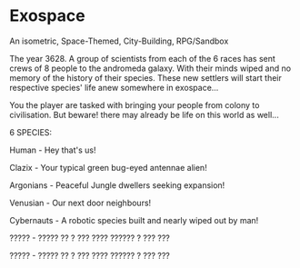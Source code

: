 # Exospace
An isometric, Space-Themed, City-Building, RPG/Sandbox

The year 3628. A group of scientists from each of the 6 races has sent crews of 8 people to the andromeda galaxy. With their minds wiped and no memory of the history of their species. These new settlers will start their respective species' life anew somewhere in exospace...


You the player are tasked with bringing your people from colony to civilisation. But beware! there may already be life on this world as well...


6 SPECIES:

Human - Hey that's us!

Clazix - Your typical green bug-eyed antennae alien!

Argonians - Peaceful Jungle dwellers seeking expansion!

Venusian - Our next door neighbours!

Cybernauts - A robotic species built and nearly wiped out by man!

????? - ????? ?? ? ??? ???? ?????? ? ??? ???

????? - ????? ?? ? ??? ???? ?????? ? ??? ???
